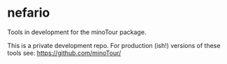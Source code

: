 # nefario
Tools in development for the minoTour package.

This is a private development repo. For production (ish!) versions of these tools see:
https://github.com/minoTour/
